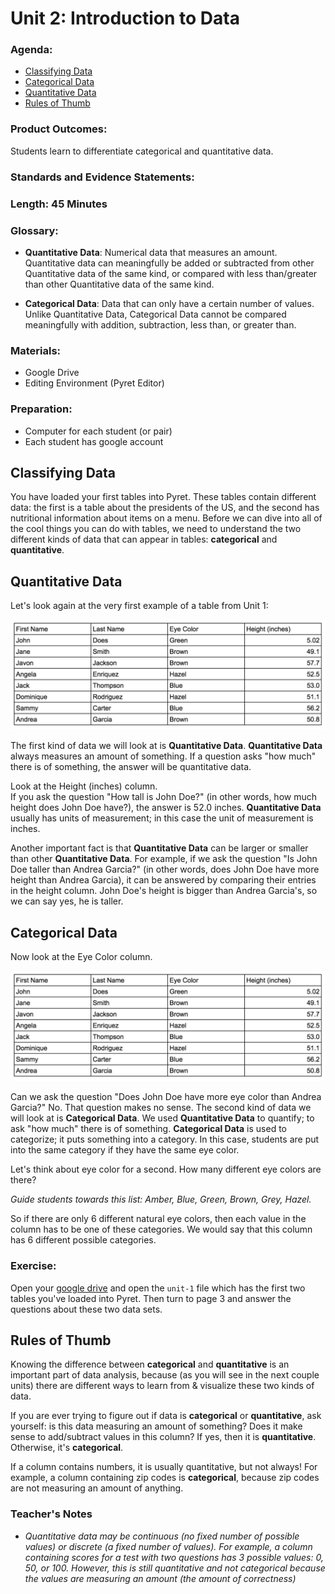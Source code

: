# Unit 2: Introduction to Data

### Agenda:
 - [Classifying Data](#classifying)
 - [Categorical Data](#categorical)
 - [Quantitative Data](#quantitative)
 - [Rules of Thumb](#difference)

### Product Outcomes:

Students learn to differentiate 
categorical and quantitative data.

### Standards and Evidence Statements: 

### Length: 45 Minutes

### Glossary:
 - **Quantitative Data**: Numerical data
   that measures an amount. Quantitative 
   data can meaningfully be added or 
   subtracted from other Quantitative
   data of the same kind, or compared 
   with less than/greater than other
   Quantitative data of the same kind.
   
 - **Categorical Data**: Data that can
   only have a certain number of values.
   Unlike Quantitative Data, Categorical
   Data cannot be compared meaningfully 
   with addition, subtraction, less than,
   or greater than.

### Materials:
 - Google Drive
 - Editing Environment (Pyret Editor)

### Preparation:
 - Computer for each student (or pair)
 - Each student has google account

## <a id="classifying"></a> Classifying Data

You have loaded your first tables into
Pyret.  These tables contain different 
data:  the first is a table about 
the presidents of the US, and the 
second has nutritional information
about items on a menu.  Before we can
dive into all of the cool things you
can do with tables, we need to understand
the two different kinds of data that 
can appear in tables: **categorical** and
**quantitative**.

## <a id="quantitative"></a> Quantitative Data

Let's look again at the very first 
example of a table from Unit 1:

![Basic Table](/unit_2/img/table_basic.png)

The first kind of data we will look at is
**Quantitative Data**.  **Quantitative Data**
always measures an amount of something.  If
a question asks "how much" there is of something,
the answer will be quantitative data.

Look at the Height (inches) column.  
If you ask the question "How tall is John Doe?"
(in other words, how much height does John Doe
have?), the answer is 52.0 inches.  **Quantitative
Data** usually has units of measurement;
in this case the unit of measurement is inches.

Another important fact is that **Quantitative Data**
can be larger or smaller than other **Quantitative Data**.
For example, if we ask the question "Is John Doe
taller than Andrea Garcia?" (in other words, does John
Doe have more height than Andrea Garcia), it can
be answered by comparing their entries in the height
column.  John Doe's height is bigger than Andrea Garcia's,
so we can say yes, he is taller.

## <a id="categorical"></a> Categorical Data

Now look at the Eye Color column.

![Basic Table](/unit_2/img/table_basic.png)

Can we ask the question "Does John Doe have 
more eye color than Andrea Garcia?"  No.
That question makes no sense.  The second
kind of data we will look at is **Categorical
Data**.  We used **Quantitative Data** to quantify;
to ask "how much" there is of something.  **Categorical
Data** is used to categorize;  it puts something
into a category.  In this case, students
are put into the same category if they have
the same eye color.

Let's think about eye color for a second.
How many different eye colors are there?

*Guide students towards this list:
Amber, Blue, Green, Brown, Grey, Hazel.*

So if there are only 6 different natural
eye colors, then each value in the column
has to be one of these categories.  We would
say that this column has 6 different possible
categories.
 
### Exercise:

Open your [google drive](https://drive.google.com)
and open the `unit-1` file which has the
first two tables you've loaded into Pyret.  Then
turn to page 3 and answer the questions about 
these two data sets.

## <a id="difference"></a> Rules of Thumb

Knowing the difference between **categorical**
and **quantitative** is an important
part of data analysis, because (as you will
see in the next couple units) there
are different ways to learn from & visualize
these two kinds of data.

If you are ever trying to figure out if
data is **categorical** or **quantitative**,
ask yourself: is this data measuring an
amount of something? Does it make sense to
add/subtract values in this column?  If yes, 
then it is **quantitative**.  Otherwise, 
it's **categorical**.

If a column contains numbers, it is usually
quantitative, but not always!  For example,
a column containing zip codes is **categorical**,
because zip codes are not measuring an amount of
anything.

### Teacher's Notes
 - *Quantitative data may be continuous (no
   fixed number of possible values) or discrete
   (a fixed number of values).  For example, 
   a column containing scores for a test with
   two questions has 3 possible values: 0, 50, 
   or 100.  However, this is still quantitative
   and not categorical because the values are 
   measuring an amount (the amount of correctness)*
